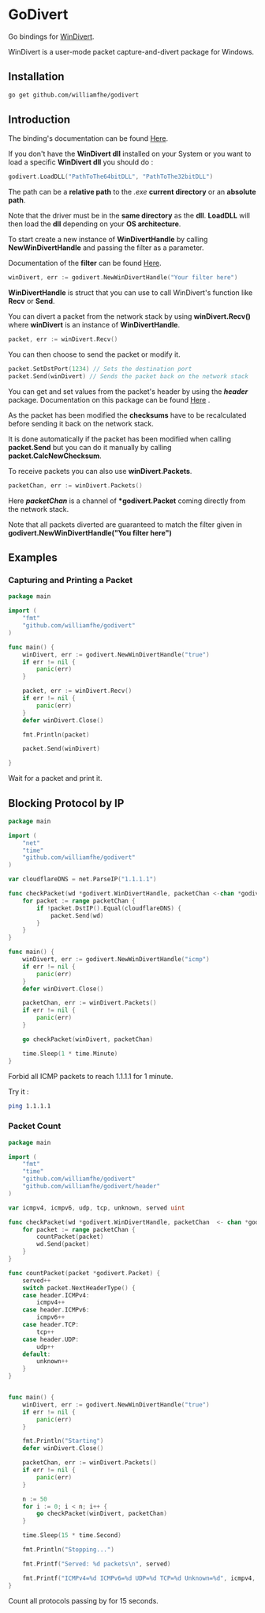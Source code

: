 # GoDivert

Go bindings for [WinDivert](https://github.com/basil00/Divert).

WinDivert is a user-mode packet capture-and-divert package for Windows.

## Installation

```bash
go get github.com/williamfhe/godivert
```

## Introduction

The binding's documentation can be found [Here](https://godoc.org/github.com/williamfhe/godivert).

If you don't have the **WinDivert dll** installed on your System or you want to load a specific **WinDivert dll** you should do :

```go
godivert.LoadDLL("PathToThe64bitDLL", "PathToThe32bitDLL")
```

The path can be a **relative path** to the *.exe* **current directory** or an **absolute path**.

Note that the driver must be in the **same directory** as the **dll**.
**LoadDLL** will then load the **dll** depending on your **OS architecture**.

To start create a new instance of **WinDivertHandle** by calling **NewWinDivertHandle** and passing the filter as a parameter.

Documentation of the **filter** can be found [Here](https://reqrypt.org/windivert-doc.html#filter_language).

```go
winDivert, err := godivert.NewWinDivertHandle("Your filter here")
```

**WinDivertHandle** is struct that you can use to call WinDivert's function like **Recv** or **Send**.

You can divert a packet from the network stack by using **winDivert.Recv()** where **winDivert** is an instance of **WinDivertHandle**.

```go
packet, err := winDivert.Recv()
```

You can then choose to send the packet or modify it.

```go
packet.SetDstPort(1234) // Sets the destination port
packet.Send(winDivert) // Sends the packet back on the network stack
```

You can get and set values from the packet's header by using the **_header_** package. Documentation on this package can be found [Here](https://godoc.org/github.com/williamfhe/godivert/header)
.

As the packet has been modified the **checksums** have to be recalculated before sending it back on the network stack.

It is done automatically if the packet has been modified when calling **packet.Send** but you can do it manually by calling **packet.CalcNewChecksum**.

To receive packets you can also use **winDivert.Packets**.

```go
packetChan, err := winDivert.Packets()
```

Here **_packetChan_** is a channel of **\*godivert.Packet** coming directly from the network stack.

Note that all packets diverted are guaranteed to match the filter given in **godivert.NewWinDivertHandle("You filter here")**

## Examples

### Capturing and Printing a Packet

```go
package main

import (
    "fmt"
    "github.com/williamfhe/godivert"
)

func main() {
    winDivert, err := godivert.NewWinDivertHandle("true")
    if err != nil {
        panic(err)
    }

    packet, err := winDivert.Recv()
    if err != nil {
        panic(err)
    }
    defer winDivert.Close()

    fmt.Println(packet)

    packet.Send(winDivert)

}
```

Wait for a packet and print it.

## Blocking Protocol by IP

```go
package main

import (
    "net"
    "time"
    "github.com/williamfhe/godivert"
)

var cloudflareDNS = net.ParseIP("1.1.1.1")

func checkPacket(wd *godivert.WinDivertHandle, packetChan <-chan *godivert.Packet) {
    for packet := range packetChan {
        if !packet.DstIP().Equal(cloudflareDNS) {
            packet.Send(wd)
        }
    }
}

func main() {
    winDivert, err := godivert.NewWinDivertHandle("icmp")
    if err != nil {
        panic(err)
    }
    defer winDivert.Close()

    packetChan, err := winDivert.Packets()
    if err != nil {
        panic(err)
    }

    go checkPacket(winDivert, packetChan)

    time.Sleep(1 * time.Minute)
}
```

Forbid all ICMP packets to reach 1.1.1.1 for 1 minute.

Try it :

```bash
ping 1.1.1.1
```

### Packet Count

```go
package main

import (
    "fmt"
    "time"
    "github.com/williamfhe/godivert"
    "github.com/williamfhe/godivert/header"
)

var icmpv4, icmpv6, udp, tcp, unknown, served uint

func checkPacket(wd *godivert.WinDivertHandle, packetChan  <- chan *godivert.Packet) {
    for packet := range packetChan {
        countPacket(packet)
        wd.Send(packet)
    }
}

func countPacket(packet *godivert.Packet) {
    served++
    switch packet.NextHeaderType() {
    case header.ICMPv4:
        icmpv4++
    case header.ICMPv6:
        icmpv6++
    case header.TCP:
        tcp++
    case header.UDP:
        udp++
    default:
        unknown++
    }
}


func main() {
    winDivert, err := godivert.NewWinDivertHandle("true")
    if err != nil {
        panic(err)
    }

    fmt.Println("Starting")
    defer winDivert.Close()

    packetChan, err := winDivert.Packets()
    if err != nil {
        panic(err)
    }

    n := 50
    for i := 0; i < n; i++ {
        go checkPacket(winDivert, packetChan)
    }

    time.Sleep(15 * time.Second)

    fmt.Println("Stopping...")

    fmt.Printf("Served: %d packets\n", served)

    fmt.Printf("ICMPv4=%d ICMPv6=%d UDP=%d TCP=%d Unknown=%d", icmpv4, icmpv6, udp, tcp, unknown)
}

```

Count all protocols passing by for 15 seconds.
